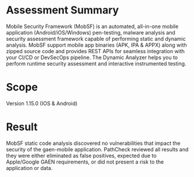 # Assessment Summary
Mobile Security Framework (MobSF) is an automated, all-in-one mobile application (Android/iOS/Windows) pen-testing, malware analysis and security assessment framework capable of performing static and dynamic analysis. MobSF support mobile app binaries (APK, IPA & APPX) along with zipped source code and provides REST APIs for seamless integration with your CI/CD or DevSecOps pipeline. The Dynamic Analyzer helps you to perform runtime security assessment and interactive instrumented testing.

# Scope
Version 1.15.0 (IOS & Android)

# Result
MobSF static code analysis discovered no vulnerabilities that impact the security of the gaen-mobile application. PathCheck reviewed all results and they were either eliminated as false positives, expected due to Apple/Google GAEN requirements, or did not present a risk to the application or data. 
